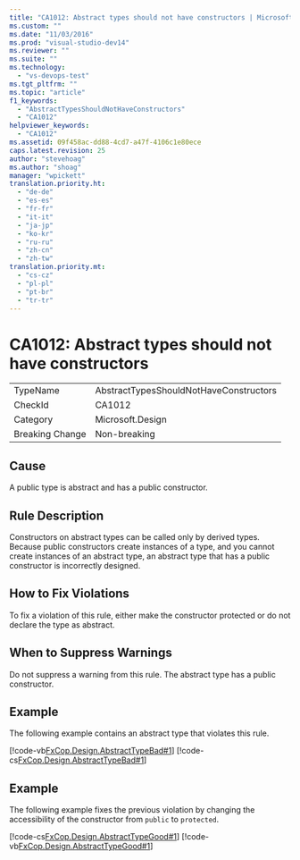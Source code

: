 ```yaml
---
title: "CA1012: Abstract types should not have constructors | Microsoft Docs"
ms.custom: ""
ms.date: "11/03/2016"
ms.prod: "visual-studio-dev14"
ms.reviewer: ""
ms.suite: ""
ms.technology: 
  - "vs-devops-test"
ms.tgt_pltfrm: ""
ms.topic: "article"
f1_keywords: 
  - "AbstractTypesShouldNotHaveConstructors"
  - "CA1012"
helpviewer_keywords: 
  - "CA1012"
ms.assetid: 09f458ac-dd88-4cd7-a47f-4106c1e80ece
caps.latest.revision: 25
author: "stevehoag"
ms.author: "shoag"
manager: "wpickett"
translation.priority.ht: 
  - "de-de"
  - "es-es"
  - "fr-fr"
  - "it-it"
  - "ja-jp"
  - "ko-kr"
  - "ru-ru"
  - "zh-cn"
  - "zh-tw"
translation.priority.mt: 
  - "cs-cz"
  - "pl-pl"
  - "pt-br"
  - "tr-tr"
---
```

# CA1012: Abstract types should not have constructors
|||  
|-|-|  
|TypeName|AbstractTypesShouldNotHaveConstructors|  
|CheckId|CA1012|  
|Category|Microsoft.Design|  
|Breaking Change|Non-breaking|  
  
## Cause  
 A public type is abstract and has a public constructor.  
  
## Rule Description  
 Constructors on abstract types can be called only by derived types. Because public constructors create instances of a type, and you cannot create instances of an abstract type, an abstract type that has a public constructor is incorrectly designed.  
  
## How to Fix Violations  
 To fix a violation of this rule, either make the constructor protected or do not declare the type as abstract.  
  
## When to Suppress Warnings  
 Do not suppress a warning from this rule. The abstract type has a public constructor.  
  
## Example  
 The following example contains an abstract type that violates this rule.  
  
 [!code-vb[FxCop.Design.AbstractTypeBad#1](../code-quality/codesnippet/VisualBasic/ca1012-abstract-types-should-not-have-constructors_1.vb)]
 [!code-cs[FxCop.Design.AbstractTypeBad#1](../code-quality/codesnippet/CSharp/ca1012-abstract-types-should-not-have-constructors_1.cs)]  
  
## Example  
 The following example fixes the previous violation by changing the accessibility of the constructor from `public` to `protected`.  
  
 [!code-cs[FxCop.Design.AbstractTypeGood#1](../code-quality/codesnippet/CSharp/ca1012-abstract-types-should-not-have-constructors_2.cs)]
 [!code-vb[FxCop.Design.AbstractTypeGood#1](../code-quality/codesnippet/VisualBasic/ca1012-abstract-types-should-not-have-constructors_2.vb)]